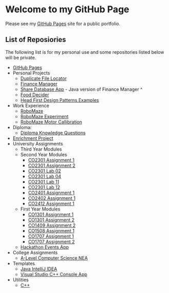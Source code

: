 Welcome to my GitHub Page
=========================
Please see my [GitHub Pages](https://alexanderdenton.dev) site for a public portfolio.

<!---
Atden04/Atden04 is a ✨ special ✨ repository because its `README.md` (this file) appears on your GitHub profile.
You can click the Preview link to take a look at your changes.
--->
List of Reposiories
-------------------
The following list is for my personal use and some repositories listed below will be private.
* [GitHub Pages](https://github.com/Atden04/atden04.github.io)
* Personal Projects
  * [Duplicate File Locator](https://github.com/Atden04/duplicate-file-locator)
  * [Finance Manager](https://github.com/Atden04/finance-manager)
  * [Share Database App](https://github.com/Atden04/ShareDatabaseApp) - Java version of Finance Manager ^
  * [Food Decider](https://github.com/Atden04/Food-Decider)
  * [Head First Design Patterns Examples](https://github.com/Atden04/Head-First-Design-Patterns)
* Work Experience
  * [RoboMaze](https://github.com/Atden04/robomaze)
  * [RoboMaze Experiment](https://github.com/Atden04/MoveMotorExperiment)
  * [RoboMaze Motor Callibration](https://github.com/Atden04/micromouse_callibrator)
* Diploma:
  * [Diploma Knowledge Questions](https://github.com/Atden04/Diploma-KQs)
* [Enrichment Project](https://github.com/Atden04/Enrichment-Project)
* University Assignments
  * Third Year Modules
  * Second Year Modules
    * [CO2301 Assignment 1](https://github.com/Atden04/CO2301_Assignment_1)
    * [CO2301 Assignment 2](https://github.com/Atden04/CO2301_Assignment_2)
    * [CO2301 Lab 02](https://github.com/Atden04/co2301_lab2)
    * [CO2301 Lab 04](https://github.com/Atden04/co2301_lab4)
    * [CO2301 Lab 11](https://github.com/Atden04/co2301_lab11)
    * [CO2301 Lab 12](https://github.com/Atden04/co2301_lab12)
    * [CO2401 Assignment 1](https://github.com/Atden04/CO2401_Assignment_1)
    * [CO2402 Assignment 1](https://github.com/Atden04/CO2402_Assignment_1)
    * [CO2412 Assignment 1](https://github.com/Atden04/CO2412_Assignment_1)
  * First Year Modules
    * [CO1301 Assignment 1](https://github.com/Atden04/CO1301_Assignment_1)
    * [CO1301 Assignment 2](https://github.com/Atden04/CO1301_Assignment_2)
    * [CO1409 Assignment 2](https://github.com/Atden04/CO1409-Coursework-2)
    * [CO1508 Assignment 1](https://github.com/Atden04/CO1508-Coursework1)
    * [CO1707 Assignment 1](https://github.com/Atden04/CO1707_Assignment_1)
    * [CO1707 Assignment 2](https://github.com/Atden04/CO1707_Assignment_2)
  * [Hackathon Events App](https://github.com/Atden04/UCLanHackathonEventsApp)
* College Assignments
  * [A-Level Computer Science NEA](https://github.com/Atden04/A-LevelNEA)
* Templates
  * [Java IntelliJ IDEA](https://github.com/Atden04/java_experimentation)
  * [Visual Studio C++ Console App](https://github.com/Atden04/Cplusplus-Console-Template)
* Utilities
  * [C++](https://github.com/Atden04/myUtilities)

